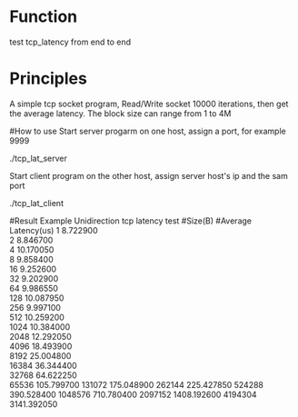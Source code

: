 # Function
test tcp_latency from end to end

# Principles
A simple tcp socket program, Read/Write socket 10000 iterations, then get the average latency.
The block size can range from 1 to 4M

#How to use
Start server progarm on one host, assign a port, for example 9999

./tcp_lat_server <port>

Start client program on the other host, assign server host's ip and the sam port

./tcp_lat_client <serverip> <port>

#Result Example
Unidirection tcp latency test
 #Size(B)  #Average Latency(us)
1          	 8.722900   
2          	 8.846700   
4          	 10.170050  
8          	 9.858400   
16         	 9.252600   
32         	 9.202900   
64         	 9.986550   
128        	 10.087950  
256        	 9.997100   
512        	 10.259200  
1024       	 10.384000  
2048       	 12.292050  
4096       	 18.493900  
8192       	 25.004800  
16384      	 36.344400  
32768      	 64.622250  
65536      	 105.799700 
131072     	 175.048900 
262144     	 225.427850 
524288     	 390.528400 
1048576    	 710.780400 
2097152    	 1408.192600 
4194304    	 3141.392050 
